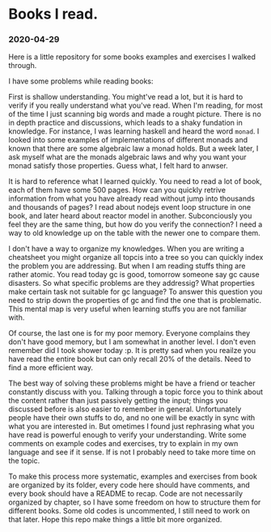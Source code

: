 # Books I read.

### 2020-04-29

Here is a little repository for some books examples and exercises I walked through.

I have some problems while reading books:

First is shallow understanding. You might've read a lot, but it is hard to verify if you really understand what you've read. When I'm reading, for most of the time I just scanning big words and made a rought picture. There is no in depth practice and discussions, which leads to a shaky fundation in knowledge. For instance, I was learning haskell and heard the word `monad`. I looked into some examples of implementations of different monads and known that there are some algebraic law a monad holds. But a week later, I ask myself what are the monads algebraic laws and why you want your monad satisfy those properties. Guess what, I felt hard to anwser.

It is hard to reference what I learned quickly. You need to read a lot of book, each of them have some 500 pages. How can you quickly retrive information from what you have already read without jump into thousands and thousands of pages? I read about nodejs event loop structure in one book, and later heard about reactor model in another. Subconciously you feel they are the same thing, but how do you verify the connection? I need a way to old knowledge up on the table with the newer one to compare them.

I don't have a way to organize my knowledges. When you are writing a cheatsheet you might organize all topcis into a tree so you can quickly index the problem you are addressing. But when I am reading stuffs thing are rather atomic. You read today gc is good, tomorrow someone say gc cause disasters. So what specific problems are they addressig? What properties make certain task not suitable for gc language? To answer this question you need to strip down the properties of gc and find the one that is problematic. This mental map is very useful when learning stuffs you are not familiar with.

Of course, the last one is for my poor memory. Everyone complains they don't have good memory, but I am somewhat in another level. I don't even remember did I took shower today :p. It is pretty sad when you reailze you have read the entire book but can only recall 20% of the details. Need to find a more efficient way.

The best way of solving these problems might be have a friend or teacher constantly discuss with you. Talking through a topic force you to think about the content rather than just passively getting the input; things you discussed before is also easier to remember in general. Unfortunately people have their own stuffs to do, and no one will be exactly in sync with what you are interested in. But ometimes I found just rephrasing what you have read is powerful enough to verify your understanding. Write some comments on example codes and exercises, try to explain in my own language and see if it sense. If is not I probably need to take more time on the topic.

To make this process more systematic, examples and exercises from book are organized by its folder, every code here should have comments, and every book should have a README to recap. Code are not necessarily organized by chapter, so I have some freedom on how to structure them for different books. Some old codes is uncommented, I still need to work on that later. Hope this repo make things a little bit more organized.
